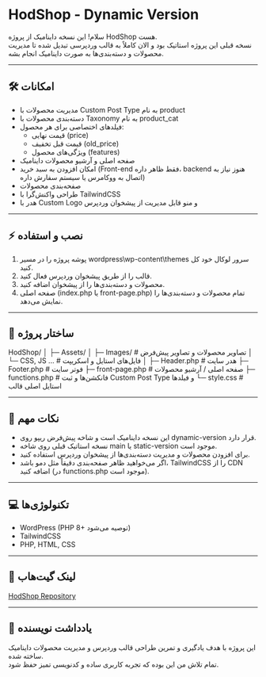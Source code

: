 # HodShop - Dynamic Version

سلام! این نسخه داینامیک از پروژه HodShop هست.  
نسخه قبلی این پروژه استاتیک بود و الان کاملاً به قالب وردپرسی تبدیل شده تا مدیریت محصولات و دسته‌بندی‌ها به صورت داینامیک انجام بشه.

---

## 🛠️ امکانات

- مدیریت محصولات با Custom Post Type به نام product
- دسته‌بندی محصولات با Taxonomy به نام product_cat
- فیلدهای اختصاصی برای هر محصول:  
  - قیمت نهایی (price)  
  - قیمت قبل تخفیف (old_price)  
  - ویژگی‌های محصول (features)  
- صفحه اصلی و آرشیو محصولات داینامیک
- امکان افزودن به سبد خرید (Front-end فقط ظاهر داره، backend هنوز نیاز به اتصال به ووکامرس یا سیستم سفارش داره)
- صفحه‌بندی محصولات
- طراحی واکنش‌گرا با TailwindCSS
- هدر با Custom Logo و منو قابل مدیریت از پیشخوان وردپرس

---

## ⚡ نصب و استفاده

1. پوشه پروژه را در مسیر wordpress\wp-content\themes سرور لوکال خود کل کنید.
2. قالب را از طریق پیشخوان وردپرس فعال کنید.
3. محصولات و دسته‌بندی‌ها را از پیشخوان اضافه کنید.
4. صفحه اصلی (index.php یا front-page.php) تمام محصولات و دسته‌بندی‌ها را نمایش می‌دهد.

---

## 📂 ساختار پروژه

HodShop/ │ ├─ Assets/ │  ├─ Images/           # تصاویر محصولات و تصاویر پیش‌فرض │  └─ CSS, JS ...       # فایل‌های استایل و اسکریپت │ ├─ Header.php           # هدر سایت ├─ Footer.php           # فوتر سایت ├─ front-page.php       # صفحه اصلی / آرشیو محصولات ├─ functions.php        # فانکشن‌ها و ثبت Custom Post Type و فیلدها └─ style.css            # استایل اصلی قالب

---

## 📌 نکات مهم

- این نسخه داینامیک است و شاخه پیش‌فرض ریپو روی dynamic-version قرار دارد.
- نسخه استاتیک قبلی روی شاخه main یا static-version موجود است.
- برای افزودن محصولات و مدیریت دسته‌بندی‌ها از پیشخوان وردپرس استفاده کنید.
- اگر می‌خواهید ظاهر صفحه‌بندی دقیقاً مثل دمو باشد، TailwindCSS را از CDN اضافه کنید (در functions.php موجود است).

---

## 💻 تکنولوژی‌ها

- WordPress (PHP 8+ توصیه می‌شود)  
- TailwindCSS  
- PHP, HTML, CSS  

---

## 🔗 لینک گیت‌هاب

[HodShop Repository](https://github.com/amixrzie/HodShop)

---

## 📝 یادداشت نویسنده

این پروژه با هدف یادگیری و تمرین طراحی قالب وردپرس و مدیریت محصولات داینامیک ساخته شده.  
تمام تلاش من این بوده که تجربه کاربری ساده و کدنویسی تمیز حفظ شود.
